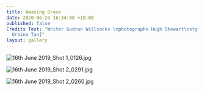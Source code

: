 ```yaml
---
title: Amazing Grace
date: 2020-06-24 16:34:00 +10:00
published: false
Credits Text: "Writer Gudrun Willcocks \nphotographs Hugh Stewart\nstyling **[Miguel
  Urbina Tan]"
layout: gallery
---
```


![16th June 2019_Shot 1_0126.jpg](/uploads/16th%20June%202019_Shot%201_0126.jpg)

![16th June 2019_Shot 2_0291.jpg](/uploads/16th%20June%202019_Shot%202_0291.jpg)

![16th June 2019_Shot 2_0260.jpg](/uploads/16th%20June%202019_Shot%202_0260.jpg)